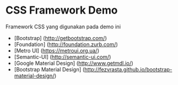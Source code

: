 # CSS Framework Demo

Framework CSS yang digunakan pada demo ini
* [Bootstrap] (http://getbootstrap.com/)
* [Foundation] (http://foundation.zurb.com/)
* [Metro UI] (https://metroui.org.ua/)
* [Semantic-UI] (http://semantic-ui.com/)
* [Google Material Design] (http://www.getmdl.io/)
* [Bootstrap Material Design] (http://fezvrasta.github.io/bootstrap-material-design/)
